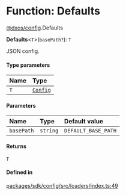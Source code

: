 # Function: Defaults

[@dxos/config](../modules/dxos_config.md).Defaults

**Defaults**<`T`\>(`basePath?`): `T`

JSON config.

#### Type parameters

| Name | Type |
| :------ | :------ |
| `T` | [`Config`](../interfaces/dxos_config.defs.Config.md) |

#### Parameters

| Name | Type | Default value |
| :------ | :------ | :------ |
| `basePath` | `string` | `DEFAULT_BASE_PATH` |

#### Returns

`T`

#### Defined in

[packages/sdk/config/src/loaders/index.ts:49](https://github.com/dxos/dxos/blob/db8188dae/packages/sdk/config/src/loaders/index.ts#L49)
